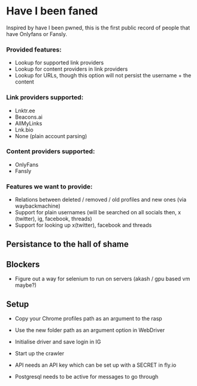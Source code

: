 # Have I been faned

Inspired by have I been pwned, this is the first public record of people that have Onlyfans or Fansly.

### Provided features:
- Lookup for supported link providers
- Lookup for content providers in link providers
- Lookup for URLs, though this option will not persist the username + the content

### Link providers supported:
- Lnktr.ee
- Beacons.ai
- AllMyLinks
- Lnk.bio
- None (plain account parsing)

### Content providers supported:
- OnlyFans
- Fansly

### Features we want to provide:
- Relations between deleted / removed / old profiles and new ones (via waybackmachine)
- Support for plain usernames (will be searched on all socials then, x (twitter), ig, facebook, threads)
- Support for looking up x(twitter), facebook and threads

## Persistance to the hall of shame

## Blockers
- Figure out a way for selenium to run on servers (akash / gpu based vm maybe?)

## Setup
- Copy your Chrome profiles path as an argument to the rasp
- Use the new folder path as an argument option in WebDriver
- Initialise driver and save login in IG
- Start up the crawler

- API needs an API key which can be set up with a SECRET in fly.io
- Postgresql needs to be active for messages to go through